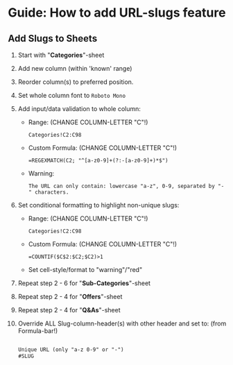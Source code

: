# Guide: How to add URL-slugs feature

## Add Slugs to Sheets

1.  Start with "**Categories**"-sheet

2.  Add new column (within 'known' range)

3.  Reorder column(s) to preferred position.

4.  Set whole column font to `Roboto Mono`

5.  Add input/data validation to whole column:

    - Range: (CHANGE COLUMN-LETTER "C"!)

          Categories!C2:C98

    - Custom Formula: (CHANGE COLUMN-LETTER "C"!)

          =REGEXMATCH(C2; "^[a-z0-9]+(?:-[a-z0-9]+)*$")

    - Warning:

          The URL can only contain: lowercase "a-z", 0-9, separated by "-" characters.

6.  Set conditional formatting to highlight non-unique slugs:

    - Range: (CHANGE COLUMN-LETTER "C"!)

          Categories!C2:C98

    - Custom Formula: (CHANGE COLUMN-LETTER "C"!)

          =COUNTIF($C$2:$C2;$C2)>1

    - Set cell-style/format to "warning"/"red"

7.  Repeat step 2 - 6 for "**Sub-Categories**"-sheet

8.  Repeat step 2 - 4 for "**Offers**"-sheet

9.  Repeat step 2 - 4 for "**Q&As**"-sheet

10. Override ALL Slug-column-header(s) with other header and set to: (from Formula-bar!)

    ```txt

    Unique URL (only "a-z 0-9" or "-")
    #SLUG

    ```
